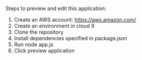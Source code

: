 Steps to preview and edit this application:
1) Create an AWS account: https://aws.amazon.com/
2) Create an environment in cloud 9
3) Clone the repository 
4) Install dependencies specified in package.json
5) Run node app.js 
6) Click preview application
